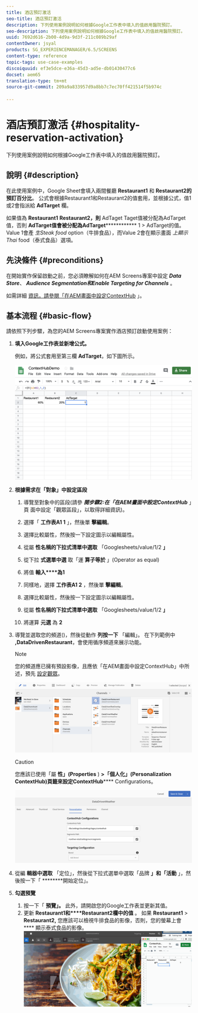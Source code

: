 ```yaml
---
title: 酒店預訂激活
seo-title: 酒店預訂激活
description: 下列使用案例說明如何根據Google工作表中填入的值啟用醫院預訂。
seo-description: 下列使用案例說明如何根據Google工作表中填入的值啟用醫院預訂。
uuid: 7692d616-2b00-4d9a-9d3f-211c089b29af
contentOwner: jsyal
products: SG_EXPERIENCEMANAGER/6.5/SCREENS
content-type: reference
topic-tags: use-case-examples
discoiquuid: ef3e5dce-e36a-45d3-ad5e-db01430477c6
docset: aem65
translation-type: tm+mt
source-git-commit: 209a9a833957d9a8bb7c7ec70ff421514f5b974c

---
```



# 酒店預訂激活 {#hospitality-reservation-activation}

下列使用案例說明如何根據Google工作表中填入的值啟用醫院預訂。

## 說明 {#description}

在此使用案例中，Google Sheet會填入兩間餐廳 **Restaurant1** 和 **Restaurant2的預訂百分比**。 公式會根據Restaurant1和Restaurant2的值套用，並根據公式，值1或2會指派給 **AdTarget** 欄。

如果值為 **Restaurant1** **Restaurant2，則** AdTaget Taget值被分配為AdTarget值，否則 **AdTarget值會被分配為AdTarget************** 1 &gt; AdTarget的值。 Value 1會產 *生Steak food* option（牛排食品），而Value 2會在顯示畫面 *上顯示Thai* food（泰式食品）選項。

## 先決條件 {#preconditions}

在開始實作保留啟動之前，您必須瞭解如何在AEM Screens專案中設定 ***Data Store***、 ***Audience Segmentation******和Enable Targeting for Channels*** 。

如需詳細 [資訊，請參閱「在AEM畫面中設定ContextHub](configuring-context-hub.md) 」。

## 基本流程 {#basic-flow}

請依照下列步驟，為您的AEM Screens專案實作酒店預訂啟動使用案例：

1. **填入Google工作表並新增公式。**

   例如，將公式套用至第三欄 **AdTarget**，如下圖所示。

   ![screen_shot_2019-04-29at94132am](assets/screen_shot_2019-04-29at94132am.png)

1. **根據需求在「對象」中設定區段**

   1. 導覽至對象中的區段(請參 ***閱步驟2:在「在AEM畫面中設定ContextHub*** 」頁 **[](configuring-context-hub.md)** 面中設定「觀眾區段」，以取得詳細資訊)。

   1. 選擇「 **工作表A1 1** 」，然後單 **擊編輯**。

   1. 選擇比較屬性，然後按一下設定圖示以編輯屬性。
   1. 從屬 **性名稱的下拉式清單中選取** 「Googlesheets/value/1/2 **」**

   1. 從下拉 **式選單中選** 取「運 **算子等於** 」(Operator as equal)

   1. 將值 **輸入****為1**

   1. 同樣地，選擇 **工作表A1 2** ，然後單 **擊編輯**。

   1. 選擇比較屬性，然後按一下設定圖示以編輯屬性。
   1. 從屬 **性名稱的下拉式清單中選取** 「Googlesheets/value/1/2 **」**

   1. 將運算 **元選** 為 **2**

1. 導覽並選取您的頻道()，然後從動作 **列按一下** 「編輯」。 在下列範例中 **,DataDrivenRestaurant**，會使用循序頻道來展示功能。

   >[!NOTE]
   >
   >您的頻道應已擁有預設影像，且應依「在AEM畫面中設定ContextHub」中所述，預先 [設定觀眾](configuring-context-hub.md)。

   ![screen_shot_2019-05-08at14652pm](assets/screen_shot_2019-05-08at14652pm.png)

   >[!CAUTION]
   >
   >您應該已使用「屬 **性」(Properties** ) **&gt;「個人化」(Personalization** **ContextHub)頁籤來設定ContextHub****** Configurations。

   ![screen_shot_2019-05-08at114106am](assets/screen_shot_2019-05-08at114106am.png)

1. 從編 **輯器中選取** 「定位」，然後從下拉式選單中選取「品牌 **」和「活動** 」，然後按一下「 ********&#x200B;開始定位」。
1. **勾選預覽**

   1. 按一下「 **預覽」。** 此外，請開啟您的Google工作表並更新其值。
   1. 更新 **Restaurant1和****Restaurant2欄中的值** 。 如果 **Restaurant1** &gt; **Restaurant2,** 您應該可以檢視牛排食品的影像，否則，您的螢幕上會 **** 顯示泰式食品的影像。
   ![result5](assets/result5.gif)

